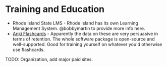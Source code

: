 # Training and Education

- Rhode Island State LMS - Rhode Island has its own Learning Management System. @bobbymartin to provide more info here. 
- [Anki Flashcards](https://apps.ankiweb.net/) - Apparently the data on these are very persuasive in terms of retention. The whole software package is open-source and well-supported. Good for training yourself on whatever you'd otherwise use flashcards. 

TODO: Organization, add major paid sites.